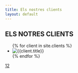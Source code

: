 ```yaml
---
title: Els nostres clients
layout: default 
---
```


<div class="row gray full-width page-padding-top-section padding-bottom-66">
  <div class="row">
    <h2 class="box-header">ELS NOTRES CLIENTS</h2>
    <div class="our-clients-list-container page-margin-top">
      <div class="caroufredsel_wrapper">
        <ul class="our-clients-list">
        {% for client in site.clients %}
          <li>
            <img src="{{site.url}}/{{client.image}}" alt="{{client.title}}">
          </li>
        {% endfor %}
        </ul>
      </div>
      <div class="re-carousel-pagination" style="display: block;"><a href="#" class="selected"><span>1</span></a><a href="#"><span>2</span></a></div>
    </div>
  </div>
</div>
